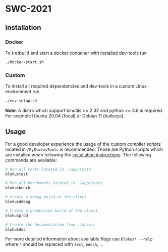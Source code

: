 # SWC-2021

## Installation

### Docker

To (re)build and start a docker container with installed dev-tools run 

```sh
./docker-start.sh
```

### Custom

To install all required dependencies and dev-tools in a custom Linux environment run

```sh
./env-setup.sh
```

**Note**: A distro which support binutils >= 2.32 and python >= 3.8 is required. For example Ubuntu 20.04 (focal) or Debian 11 (bullseye).


## Usage

For a good developer experience the usage of the custom compiler scripts located in `/PyBlokusTools` is recommended.
Those are Python scripts which are installed when following the [installation instructions](#Installation).
The following commands are available:

```sh
# Run all tests located in ./app/tests
blokustest

# Run all benchmarks located in ./app/tests
blokusbench

# Create a debug build of the client
blokusdebug

# Create a production build of the client
blokusprod

# Create the documentation from ./docsrc
blokusdoc
```

For more detailed information about available flags use `blokus* --help` where `*` should be replaced with `test`, `bench`, ...